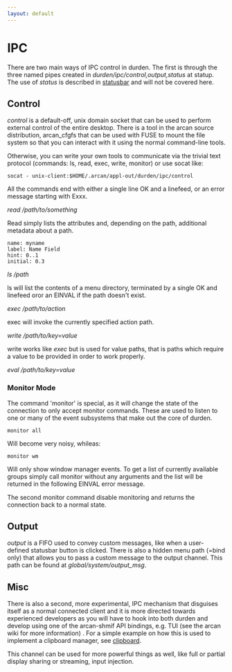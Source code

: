 ```yaml
---
layout: default
---
```


# IPC
There are two main ways of IPC control in durden. The first is through the
three named pipes created in <i>durden/ipc/control,output,status</i> at
statup. The use of <i>status</i> is described in [statusbar](statusbar) and
will not be covered here.

## Control

<i>control</i> is a default-off, unix domain socket that can be used to
perform external control of the entire desktop. There is a tool in the
arcan source distribution, arcan\_cfgfs that can be used with FUSE to
mount the file system so that you can interact with it using the normal
command-line tools.

Otherwise, you can write your own tools to communicate via the trivial
text protocol (commands: ls, read, exec, write, monitor) or use socat
like:

    socat - unix-client:$HOME/.arcan/appl-out/durden/ipc/control

All the commands end with either a single line OK and a linefeed, or
an error message starting with Exxx.

<i>read /path/to/something</i>

Read simply lists the attributes and, depending on the path, additional
metadata about a path.

    name: myname
    label: Name Field
    hint: 0..1
    initial: 0.3

<i>ls /path</i>

ls will list the contents of a menu directory, terminated by a single OK
and linefeed oror an EINVAL if the path doesn't exist.

<i>exec /path/to/action</i>

exec will invoke the currently specified action path.

<i>write /path/to/key=value</i>

write works like <i>exec</i> but is used for value paths, that is paths
which require a value to be provided in order to work properly.

<i>eval /path/to/key=value</i>

### Monitor Mode

The command 'monitor' is special, as it will change the state of the connection
to only accept monitor commands. These are used to listen to one or many of the
event subsystems that make out the core of durden.

    monitor all

Will become very noisy, whileas:

    monitor wm

Will only show window manager events. To get a list of currently available groups
simply call monitor without any arguments and the list will be returned in the
following EINVAL error message.

The second monitor command disable monitoring and returns the connection back to
a normal state.

## Output

<i>output</i> is a FIFO used to convey custom messages, like when a user-defined
statusbar button is clicked. There is also a hidden menu path (=bind only) that
allows you to pass a custom message to the output channel. This path can be
found at <i>global/system/output_msg</i>.

## Misc

There is also a second, more experimental, IPC mechanism that disguises itself
as a normal connected client and it is more directed towards experienced
developers as you will have to hook into both durden and develop using one of
the arcan-shmif API bindings, e.g. TUI (see the arcan wiki for more information)
. For a simple example on how this is used to implement a clipboard manager,
see [clipboard](clipboard).

This channel can be used for more powerful things as well, like full or partial
display sharing or streaming, input injection.
